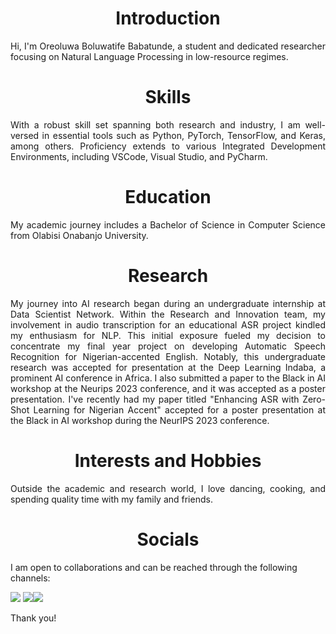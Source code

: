 
<h1 align="center">Introduction</h1>
<p align="justify">Hi, I'm Oreoluwa Boluwatife Babatunde, a student and dedicated researcher focusing on Natural Language Processing in low-resource regimes.  </p>

<h1 align="center">Skills</h1>
<p align="justify"> With a robust skill set spanning both research and industry, I am well-versed in essential tools such as Python, PyTorch, TensorFlow, and Keras, among others. Proficiency extends to various Integrated Development Environments, including VSCode, Visual Studio, and PyCharm. </p>

<h1 align="center">Education</h1>
<p align="justify"> My academic journey includes a Bachelor of Science in Computer Science from Olabisi Onabanjo University.

<h1 align="center">Research</h1>
<p align="justify"> My journey into AI research began during an undergraduate internship at Data Scientist Network. Within the Research and Innovation team, my involvement in audio transcription for an educational ASR project kindled my enthusiasm for NLP. This initial exposure fueled my decision to concentrate my final year project on developing Automatic Speech Recognition for Nigerian-accented English. Notably, this undergraduate research was accepted for presentation at the Deep Learning Indaba, a prominent AI conference in Africa. I also submitted a paper to the Black in AI workshop at the Neurips 2023 conference, and it was accepted as a poster presentation. I've recently had my paper titled "Enhancing ASR with Zero-Shot Learning for Nigerian Accent" accepted for a poster presentation at the Black in AI workshop during the NeurIPS 2023 conference.
</p>

<h1 align="center">Interests and Hobbies</h1>
<p align="justify"> Outside the academic and research world, I love dancing, cooking, and spending quality time with my family and friends.</p>

<h1 align="center">Socials</h1>
I am open to collaborations and can be reached through the following channels:

[<img src="https://img.shields.io/badge/linkedin-%230077B5.svg?&style=for-the-badge&logo=linkedin&logoColor=white" />](https://www.linkedin.com/in/oreoluwa-bababtunde-WORK) [<img src="https://img.shields.io/badge/Gmail-D14836?style=for-the-badge&logo=gmail&logoColor=white" />](mailto:babatundeoreoluwa35@gmail.com)[<img src="https://img.shields.io/badge/medium-%2312100E.svg?&style=for-the-badge&logo=medium&logoColor=white" />](https://medium.com/@babatundeoreoluwa35)

Thank you!
